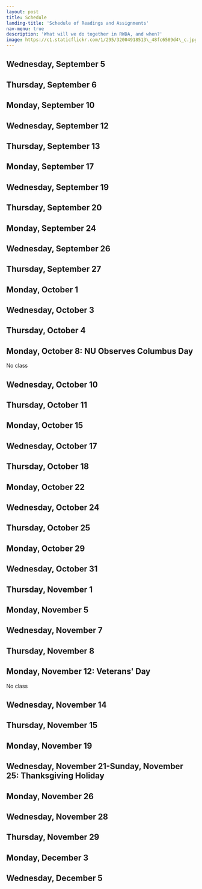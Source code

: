 ```yaml
---
layout: post
title: Schedule
landing-title: 'Schedule of Readings and Assignments'
nav-menu: true
description: 'What will we do together in RWDA, and when?'
image: https://c1.staticflickr.com/1/295/32004918513\_48fc6589d4\_c.jpg
---
```


## Wednesday, September 5

## Thursday, September 6

## Monday, September 10

## Wednesday, September 12

## Thursday, September 13

## Monday, September 17

## Wednesday, September 19

## Thursday, September 20

## Monday, September 24

## Wednesday, September 26

## Thursday, September 27

## Monday, October 1

## Wednesday, October 3

## Thursday, October 4

## Monday, October 8: NU Observes Columbus Day

No class

## Wednesday, October 10

## Thursday, October 11

## Monday, October 15

## Wednesday, October 17

## Thursday, October 18

## Monday, October 22

## Wednesday, October 24

## Thursday, October 25

## Monday, October 29

## Wednesday, October 31

## Thursday, November 1

## Monday, November 5

## Wednesday, November 7

## Thursday, November 8

## Monday, November 12: Veterans' Day

No class

## Wednesday, November 14

## Thursday, November 15

## Monday, November 19

## Wednesday, November 21-Sunday, November 25: Thanksgiving Holiday

## Monday, November 26

## Wednesday, November 28

## Thursday, November 29

## Monday, December 3

## Wednesday, December 5